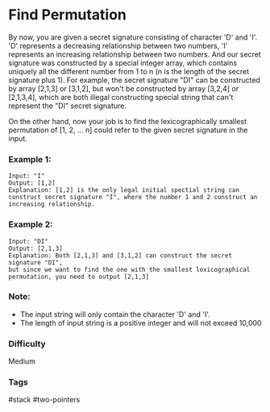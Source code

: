 # Find Permutation

By now, you are given a secret signature consisting of character 'D' and 'I'. 'D' represents a decreasing relationship between two numbers, 'I' represents an increasing relationship between two numbers. And our secret signature was constructed by a special integer array, which contains uniquely all the different number from 1 to n (n is the length of the secret signature plus 1). For example, the secret signature "DI" can be constructed by array [2,1,3] or [3,1,2], but won't be constructed by array [3,2,4] or [2,1,3,4], which are both illegal constructing special string that can't represent the "DI" secret signature.

On the other hand, now your job is to find the lexicographically smallest permutation of [1, 2, ... n] could refer to the given secret signature in the input.

### Example 1:

```
Input: "I"
Output: [1,2]
Explanation: [1,2] is the only legal initial spectial string can construct secret signature "I", where the number 1 and 2 construct an increasing relationship.
```

### Example 2:

```
Input: "DI"
Output: [2,1,3]
Explanation: Both [2,1,3] and [3,1,2] can construct the secret signature "DI",
but since we want to find the one with the smallest lexicographical permutation, you need to output [2,1,3]
```

### Note:

- The input string will only contain the character 'D' and 'I'.
- The length of input string is a positive integer and will not exceed 10,000

### Difficulty

Medium

### Tags

#stack #two-pointers
